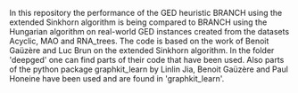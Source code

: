 In this repository the performance of the GED heuristic BRANCH using the extended Sinkhorn algorithm is being compared to BRANCH using the Hungarian algorithm on real-world GED instances created from the datasets Acyclic, MAO and RNA_trees.
The code is based on the work of Benoit Gaüzère and Luc Brun on the extended Sinkhorn algorithm. In the folder 'deepged' one can find parts of their code that have been used. Also parts of the python package graphkit_learn by Linlin Jia, Benoit Gaüzère and Paul Honeine have been used and are found in 'graphkit_learn'.
